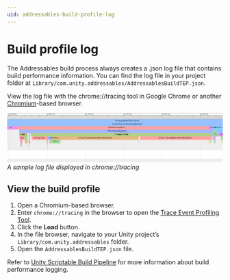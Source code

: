 ```yaml
---
uid: addressables-build-profile-log
---
```


# Build profile log

The Addressables build process always creates a .json log file that contains build performance information. You can find the log file in your project folder at `Library/com.unity.addressables/AddressablesBuildTEP.json`.

View the log file with the chrome://tracing tool in Google Chrome or another [Chromium](https://www.chromium.org/Home)-based browser.

![](images/build-profile-log.png)<br/>*A sample log file displayed in chrome://tracing*

## View the build profile

1. Open a Chromium-based browser.
2. Enter `chrome://tracing` in the browser to open the [Trace Event Profiling Tool](https://www.chromium.org/developers/how-tos/trace-event-profiling-tool).
3. Click the __Load__ button.
4. In the file browser, navigate to your Unity project’s `Library/com.unity.addressables` folder.
5. Open the `AddressablesBuildTEP.json` file.

Refer to [Unity Scriptable Build Pipeline](https://docs.unity3d.com/Packages/com.unity.scriptablebuildpipeline@latest) for more information about build performance logging.

